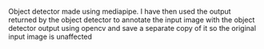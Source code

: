 Object detector made using mediapipe. I have then used the output returned by the object detector to annotate the input image with the object detector output using opencv and save a separate copy of it so the original input image is unaffected
